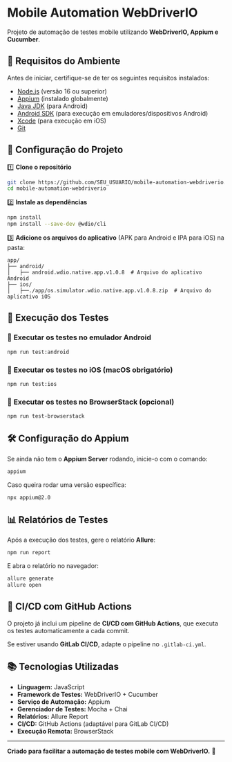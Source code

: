 # Mobile Automation WebDriverIO

Projeto de automação de testes mobile utilizando **WebDriverIO, Appium e Cucumber**.

## 📌 Requisitos do Ambiente

Antes de iniciar, certifique-se de ter os seguintes requisitos instalados:

- [Node.js](https://nodejs.org/) (versão 16 ou superior)
- [Appium](https://appium.io/) (instalado globalmente)
- [Java JDK](https://www.oracle.com/java/technologies/javase-downloads.html) (para Android)
- [Android SDK](https://developer.android.com/studio) (para execução em emuladores/dispositivos Android)
- [Xcode](https://developer.apple.com/xcode/) (para execução em iOS)
- [Git](https://git-scm.com/)

## 🚀 Configuração do Projeto

1️⃣ **Clone o repositório**

```sh
git clone https://github.com/SEU_USUARIO/mobile-automation-webdriverio.git
cd mobile-automation-webdriverio
```

2️⃣ **Instale as dependências**

```sh
npm install
npm install --save-dev @wdio/cli
```

3️⃣ **Adicione os arquivos do aplicativo** (APK para Android e IPA para iOS) na pasta:

```
app/
├── android/
│   ├── android.wdio.native.app.v1.0.8  # Arquivo do aplicativo Android
├── ios/
│   ├──./app/os.simulator.wdio.native.app.v1.0.8.zip  # Arquivo do aplicativo iOS
```

## 📱 Execução dos Testes

### 🔹 **Executar os testes no emulador Android**
```sh
npm run test:android
```

### 🔹 **Executar os testes no iOS (macOS obrigatório)**
```sh
npm run test:ios
```

### 🔹 **Executar os testes no BrowserStack (opcional)**
```sh
npm run test-browserstack
```

## 🛠 Configuração do Appium

Se ainda não tem o **Appium Server** rodando, inicie-o com o comando:

```sh
appium
```

Caso queira rodar uma versão específica:

```sh
npx appium@2.0
```

## 📊 Relatórios de Testes

Após a execução dos testes, gere o relatório **Allure**:

```sh
npm run report
```

E abra o relatório no navegador:

```sh
allure generate
allure open
```

## 🔄 CI/CD com GitHub Actions

O projeto já inclui um pipeline de **CI/CD com GitHub Actions**, que executa os testes automaticamente a cada commit.

Se estiver usando **GitLab CI/CD**, adapte o pipeline no `.gitlab-ci.yml`.

## 📚 Tecnologias Utilizadas

- **Linguagem:** JavaScript
- **Framework de Testes:** WebDriverIO + Cucumber
- **Serviço de Automação:** Appium
- **Gerenciador de Testes:** Mocha + Chai
- **Relatórios:** Allure Report
- **CI/CD:** GitHub Actions (adaptável para GitLab CI/CD)
- **Execução Remota:** BrowserStack

---

**Criado para facilitar a automação de testes mobile com WebDriverIO.** 🚀